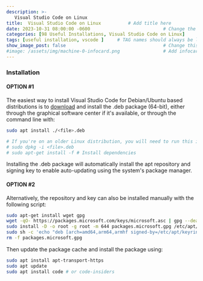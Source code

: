 ```yaml
---
description: >-
   Visual Studio Code on Linux
title:  Visual Studio Code on Linux          # Add title here
date: 2023-10-31 08:00:00 -0600                           # Change the date to match completion date
categories: [98 Useful Installations, Visual Studio Code on Linux]                     # Change Templates to Writeup
tags: [useful installation, vscode ]     # TAG names should always be lowercase; replace template with writeup, and add relevant tags
show_image_post: false                                    # Change this to true
#image: /assets/img/machine-0-infocard.png                # Add infocard image here for post preview image
---
```


### Installation

#### OPTION #1
The easiest way to install Visual Studio Code for Debian/Ubuntu based distributions is to [download](https://go.microsoft.com/fwlink/?LinkID=760868) and install the .deb package (64-bit), either through the graphical software center if it's available, or through the command line with:

```bash
sudo apt install ./<file>.deb

# If you're on an older Linux distribution, you will need to run this instead:
# sudo dpkg -i <file>.deb
# sudo apt-get install -f # Install dependencies
```

Installing the .deb package will automatically install the apt repository and signing key to enable auto-updating using the system's package manager.

#### OPTION #2

Alternatively, the repository and key can also be installed manually with the following script:

```bash
sudo apt-get install wget gpg
wget -qO- https://packages.microsoft.com/keys/microsoft.asc | gpg --dearmor > packages.microsoft.gpg
sudo install -D -o root -g root -m 644 packages.microsoft.gpg /etc/apt/keyrings/packages.microsoft.gpg
sudo sh -c 'echo "deb [arch=amd64,arm64,armhf signed-by=/etc/apt/keyrings/packages.microsoft.gpg] https://packages.microsoft.com/repos/code stable main" > /etc/apt/sources.list.d/vscode.list'
rm -f packages.microsoft.gpg
```
Then update the package cache and install the package using:

```bash
sudo apt install apt-transport-https
sudo apt update
sudo apt install code # or code-insiders
```